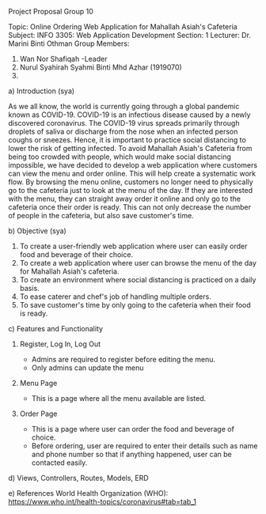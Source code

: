 Project Proposal
Group 10

Topic: Online Ordering Web Application for Mahallah Asiah's Cafeteria
Subject: INFO 3305: Web Application Development
Section: 1
Lecturer: Dr. Marini Binti Othman
Group Members:
1) Wan Nor Shafiqah -Leader
2) Nurul Syahirah Syahmi Binti Mhd Azhar (1919070)
3) 

a) Introduction (sya)

As we all know, the world is currently going through a global pandemic known as COVID-19. COVID-19 is an infectious disease caused by a newly discovered coronavirus. 
The COVID-19 virus spreads primarily through droplets of saliva or discharge from the nose when an infected person coughs or sneezes. Hence, it is important
to practice social distancing to lower the risk of getting infected. To avoid Mahallah Asiah's Cafeteria from being too crowded with people, which would make
social distancing impossible, we have decided to develop a web application where customers can view the menu and order online. This will help create a systematic
work flow. By browsing the menu online, customers no longer need to physically go to the cafeteria just to look at the menu of the day. If they are interested with
the menu, they can straight away order it online and only go to the cafeteria once their order is ready. This can not only decrease the number of people in the cafeteria,
but also save customer's time.

b) Objective (sya)

1)  To create a user-friendly web application where user can easily order food and beverage of their choice.
2)  To create a web application where user can browse the menu of the day for Mahallah Asiah's cafeteria.
3)  To create an environment where social distancing is practiced on a daily basis.
4)  To ease caterer and chef's job of handling multiple orders.
5)  To save customer's time by only going to the cafeteria when their food is ready.

c) Features and Functionality

1)  Register, Log In, Log Out

    - Admins are required to register before editing the menu.
    - Only admins can update the menu
    
2)  Menu Page
    
    - This is a page where all the menu available are listed.

3)  Order Page

    - This is a page where user can order the food and beverage of choice.
    - Before ordering, user are required to enter their details such as name and phone number so that if anything happened, user can be contacted easily.


d) Views, Controllers, Routes, Models, ERD


e) References
World Health Organization (WHO): https://www.who.int/health-topics/coronavirus#tab=tab_1
